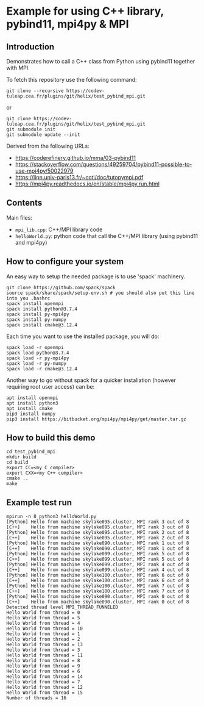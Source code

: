 # Example for using C++ library, pybind11, mpi4py & MPI

## Introduction

Demonstrates how to call a C++ class from Python using pybind11 together with MPI.

To fetch this repository use the following command:
```
git clone --recursive https://codev-tuleap.cea.fr/plugins/git/helix/test_pybind_mpi.git
```
or
```
git clone https://codev-tuleap.cea.fr/plugins/git/helix/test_pybind_mpi.git
git submodule init
git submodule update --init
```

Derived from the following URLs:

- https://coderefinery.github.io/mma/03-pybind11
- https://stackoverflow.com/questions/49259704/pybind11-possible-to-use-mpi4py/50022979
- https://lipn.univ-paris13.fr/~coti/doc/tutopympi.pdf
- https://mpi4py.readthedocs.io/en/stable/mpi4py.run.html

## Contents
 
Main files:

- `mpi_lib.cpp`: C++/MPI library code
- `helloWorld.py`: python code that call the C++/MPI library (using pybind11 and mpi4py)

## How to configure your system

An easy way to setup the needed package is to use 'spack' machinery.
```
git clone https://github.com/spack/spack
source spack/share/spack/setup-env.sh # you should also put this line into you .bashrc
spack install openmpi
spack install python@3.7.4
spack install py-mpi4py
spack install py-numpy
spack install cmake@3.12.4
```

Each time you want to use the installed package, you will do:
```
spack load -r openmpi
spack load python@3.7.4
spack load -r py-mpi4py
spack load -r py-numpy
spack load -r cmake@3.12.4
```

Another way to go without spack for a quicker installation (however requiring root user access) can be:
```
apt install openmpi
apt install python3
apt install cmake
pip3 install numpy
pip3 install https://bitbucket.org/mpi4py/mpi4py/get/master.tar.gz
```


## How to build this demo

```
cd test_pybind_mpi
mkdir build
cd build
export CC=<my C compiler>
export CXX=<my C++ compiler>
cmake ..
make
```

## Example test run

```
mpirun -n 8 python3 helloWorld.py
[Python] Hello from machine skylake095.cluster, MPI rank 3 out of 8
[C++]    Hello from machine skylake095.cluster, MPI rank 3 out of 8
[Python] Hello from machine skylake095.cluster, MPI rank 2 out of 8
[C++]    Hello from machine skylake095.cluster, MPI rank 2 out of 8
[Python] Hello from machine skylake090.cluster, MPI rank 1 out of 8
[C++]    Hello from machine skylake090.cluster, MPI rank 1 out of 8
[Python] Hello from machine skylake099.cluster, MPI rank 5 out of 8
[C++]    Hello from machine skylake099.cluster, MPI rank 5 out of 8
[Python] Hello from machine skylake099.cluster, MPI rank 4 out of 8
[C++]    Hello from machine skylake099.cluster, MPI rank 4 out of 8
[Python] Hello from machine skylake100.cluster, MPI rank 6 out of 8
[C++]    Hello from machine skylake100.cluster, MPI rank 6 out of 8
[Python] Hello from machine skylake100.cluster, MPI rank 7 out of 8
[C++]    Hello from machine skylake100.cluster, MPI rank 7 out of 8
[Python] Hello from machine skylake090.cluster, MPI rank 0 out of 8
[C++]    Hello from machine skylake090.cluster, MPI rank 0 out of 8
Detected thread level MPI_THREAD_FUNNELED
Hello World from thread = 0
Hello World from thread = 5
Hello World from thread = 4
Hello World from thread = 10
Hello World from thread = 1
Hello World from thread = 2
Hello World from thread = 13
Hello World from thread = 3
Hello World from thread = 11
Hello World from thread = 8
Hello World from thread = 9
Hello World from thread = 6
Hello World from thread = 14
Hello World from thread = 7
Hello World from thread = 12
Hello World from thread = 15
Number of threads = 16
```
